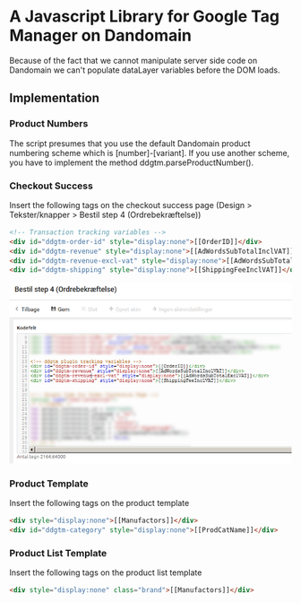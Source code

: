 # A Javascript Library for Google Tag Manager on Dandomain
Because of the fact that we cannot manipulate server side code on Dandomain we can't populate dataLayer variables before the DOM loads.

## Implementation
### Product Numbers
The script presumes that you use the default Dandomain product numbering scheme which is [number]-[variant]. If you use another scheme, you have to implement the method ddgtm.parseProductNumber().

### Checkout Success
Insert the following tags on the checkout success page (Design > Tekster/knapper > Bestil step 4 (Ordrebekræftelse))

```html
<!-- Transaction tracking variables -->
<div id="ddgtm-order-id" style="display:none">[[OrderID]]</div>
<div id="ddgtm-revenue" style="display:none">[[AdWordsSubTotalInclVAT]]</div>
<div id="ddgtm-revenue-excl-vat" style="display:none">[[AdWordsSubTotalExclVAT]]</div>
<div id="ddgtm-shipping" style="display:none">[[ShippingFeeInclVAT]]</div>
```

![ddgtm checkout success parameters](doc/images/ddgtm-checkout-success.png)

### Product Template
Insert the following tags on the product template

```html
<div style="display:none">[[Manufactors]]</div>
<div id="ddgtm-category" style="display:none">[[ProdCatName]]</div>
```

### Product List Template
Insert the following tags on the product list template

```html
<div style="display:none" class="brand">[[Manufactors]]</div>
```